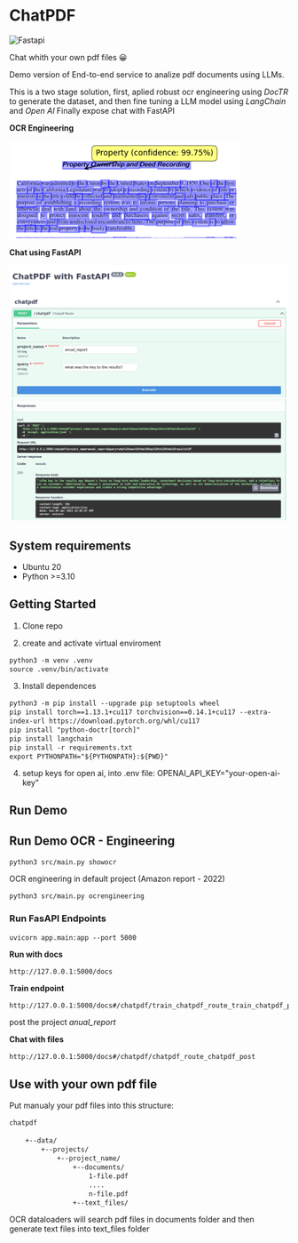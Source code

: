 # ChatPDF

![Fastapi](https://img.shields.io/badge/fastapi-109989?style=for-the-badge&logo=FASTAPI&logoColor=white)

Chat whith your own pdf files :grinning:

Demo version of End-to-end service to analize pdf documents using LLMs.

This is a two stage solution, first, aplied robust ocr engineering using *DocTR* to generate the dataset, and then fine tuning a LLM model using *LangChain* and *Open AI*
Finally expose chat with FastAPI

**OCR Engineering**

![image](https://github.com/crismarquez/chatpdf/blob/main/assets/ocr_show.png?raw=true)

**Chat using FastAPI**

![image](https://github.com/crismarquez/chatpdf/blob/main/assets/post.png?raw=true)
![image](https://github.com/crismarquez/chatpdf/blob/main/assets/response.png?raw=true)


## System requirements
- Ubuntu 20
- Python >=3.10

## Getting Started
1. Clone repo

2. create and activate virtual enviroment

<prev>

    python3 -m venv .venv
    source .venv/bin/activate

<prev>

3. Install dependences

<prev>

    python3 -m pip install --upgrade pip setuptools wheel
    pip install torch==1.13.1+cu117 torchvision==0.14.1+cu117 --extra-index-url https://download.pytorch.org/whl/cu117
    pip install "python-doctr[torch]"
    pip install langchain
    pip install -r requirements.txt
    export PYTHONPATH="${PYTHONPATH}:${PWD}"
<prev>

4. setup keys for open ai, into .env file:
    OPENAI_API_KEY="your-open-ai-key"


## Run Demo 

## Run Demo OCR - Engineering
<prev>

    python3 src/main.py showocr

<prev>

OCR engineering in default project (Amazon report - 2022)

<prev>

    python3 src/main.py ocrengineering

<prev>

### Run FasAPI Endpoints
<prev>

    uvicorn app.main:app --port 5000

<prev>

**Run with docs**

    http://127.0.0.1:5000/docs


**Train endpoint**

    http://127.0.0.1:5000/docs#/chatpdf/train_chatpdf_route_train_chatpdf_post

post the project *anual_report*

**Chat with files**

    http://127.0.0.1:5000/docs#/chatpdf/chatpdf_route_chatpdf_post

## Use with your own pdf file

Put manualy your pdf files into this structure:

    chatpdf

        +--data/
            +--projects/
                +--project_name/
                    +--documents/
                        1-file.pdf
                        ....
                        n-file.pdf
                    +--text_files/

OCR dataloaders will search pdf files in documents folder and then generate text files into text_files folder
